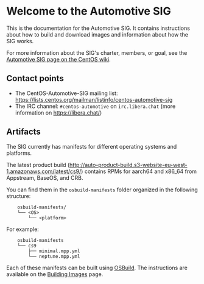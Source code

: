 # Welcome to the Automotive SIG

This is the documentation for the Automotive SIG. It contains instructions
about how to build and download images and information about how
the SIG works.

For more information about the SIG's charter, members, or goal, see the
[Automotive SIG page on the CentOS wiki](https://wiki.centos.org/SpecialInterestGroup/Automotive).


## Contact points

* The CentOS-Automotive-SIG mailing list:
  <https://lists.centos.org/mailman/listinfo/centos-automotive-sig>
* The IRC channel: `#centos-automotive` on `irc.libera.chat` (more information
  on <https://libera.chat/>)


## Artifacts

The SIG currently has manifests for different operating systems and platforms.

The latest product build (http://auto-product-build.s3-website-eu-west-1.amazonaws.com/latest/cs9/) contains RPMs for aarch64 and x86_64 from Appstream, BaseOS, and CRB.

You can find them in the `osbuild-manifests` folder organized in the following
structure:
```
    osbuild-manifests/
    └── <OS>
        └── <platform>
```

For example:
```
    osbuild-manifests
    └── cs9
        ├── minimal.mpp.yml
        └── neptune.mpp.yml
```

Each of these manifests can be built using [OSBuild](https://www.osbuild.org/).
The instructions are available on the [Building Images](https://sigs.centos.org/automotive/building/) page.
